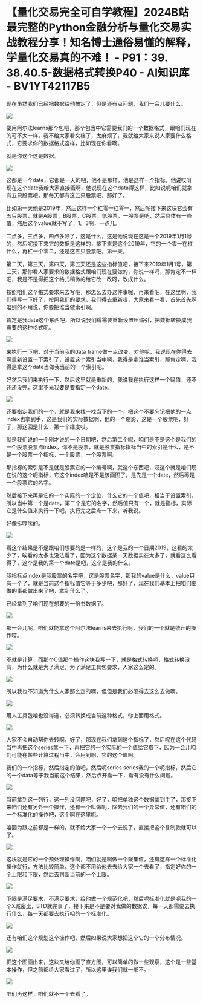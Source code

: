 # 【量化交易完全可自学教程】2024B站最完整的Python金融分析与量化交易实战教程分享！知名博士通俗易懂的解释，学量化交易真的不难！ - P91：39. 38.40.5-数据格式转换P40 - AI知识库 - BV1YT42117B5

现在虽然我们已经把数据给他搞定了，但是还有点问题，我们一会儿要什么。

![](img/786b9c595ea6643a9228c43acfcbd9eb_1.png)

要用阿尔法learns那个包吧，那个包当中它需要我们的一个数据格式，跟咱们现在的可不太一样，我不给大家看文档了，太麻烦了，我就给大家来说人家要什么格式，它要求你的数据格式这样，比如现在你看啊。

就是你这个这是数据。

![](img/786b9c595ea6643a9228c43acfcbd9eb_3.png)

这都是一个date，它都是一天的吧，他不是那样，他是这样一个指标，他说哎呀现在这个date我给大家直接画啊，他说现在这个data得这样，比如说呃咱们就拿有五只股票吧，那每天都有这五只股票吧，那好了。

比如第一天他是2019年，然后这样一个杠零一杠零一，然后呢接下来这块它会有五只股票，就是A股票，B股票，C股票，低股票，一股票是吧，然后具体有一些值，然后这个value就不写了，1。3啊，一点几。

二点多，三点多，四点多好了，这是什么，这是他说现在这是一个2019年1月1号的，然后呢接下来它的数据是这样的，接下来是这个2019年，它的一个零一在杠什么，再杠一个零二，还是这五只股票吧，第一天。

第二天，第三天，第四天，第五天还是这些指标值吧，接下来2019年1月1号，第三天，那你看人家要求的数据格式跟咱们现在要做的，你说一样吗，那肯定不一样吧，我是不是得把这个格式稍微的给它改一改呀，改成什么。

按照咱们这个格式要求来去写吧，那怎么去办这件事呢，再来看吧，在这里啊，我们得写一下好了，按照我们的要求，我们得去重新哎，大家来看一看，首先首先啊咱别的不用说，你要把谁当做索引啊。

肯定是我date这个东西吧，所以说我们得需要重新设置压缩引，把数据转换成我需要的这种格式呃。

![](img/786b9c595ea6643a9228c43acfcbd9eb_5.png)

来执行一下吧，对于当前我的data frame做一点改变，对他呢，我说现在你得去啊重新设置一下索引了，设置这个索引当中啊，我得是拿谁当索引，那肯定啊，我得是拿这个date当做我当前的一个索引吧。

好然后我们来执行一下，然后这里就是重新的，我说我在执行这样一个赋值，还不还还没完，这里不光我要是要指定一个date。



![](img/786b9c595ea6643a9228c43acfcbd9eb_7.png)

还要指定我们的一个，就是我来找一找当下的一个，把这个不要忘记把他的一点index也拿到手，这是我们的实际数据啊，他的一个缩影，这是一个股票吧，好了，那这回是什么，第一个维度哎。

就是我们说的一个刚才说的一个日期吧，然后第二个呢，咱们是不是这个是我们的一个股票股票点index，你不是股票，就是股票指标指标当中的索引是什么，是不是一个股票一个指标，一个股票，一个股票啊。

那指标的索引是不是就是股票它的一个编号啊，就这个东西吧，哎这个就是咱们现在说的这个呃指标，它这个index咱是不是该画图了，是先是一个date，然后再是一个股票它的名字。

然后接下来再是它的一个实际的一个定位，什么它的一个值吧，相当于设置索引，所以当中第一个是date，第二个是它的名字，然后值只有一个，就是指标，实际它是什么值来执行一下吧，执行完之后点一下来，听我说。

好像挺啰嗦的。

![](img/786b9c595ea6643a9228c43acfcbd9eb_9.png)

看这个结果是不是跟咱们想要的是一样的，这个是我的一个日期2019，这看的太少了，唉看的太多也没法看了，因为这个数据某一天数据实在太多了，就看这么看得了，这个是我的第一个date是吧，这个是我的什么。

我指标点index是我股票的名字吧，这是股票名字，那我的value是什么，value只有一个了，就是当前这个指标值它等于多少吧，那好了，现在我们基本上把咱们要做的事都做出来了吧，拿到什么了。

已经拿到了咱们现在想要的一份书数据了。

![](img/786b9c595ea6643a9228c43acfcbd9eb_11.png)

那一会儿呢，咱们就能拿这个阿尔法learns来去执行啊，我们的一个就是统计的操作哎。

![](img/786b9c595ea6643a9228c43acfcbd9eb_13.png)

不就是计算，而那个C值那个操作这块我写一下，就是格式转换呃，格式转换没有，为什么就是为了满足，为了满足工具包要求，人家这么定的。



![](img/786b9c595ea6643a9228c43acfcbd9eb_15.png)

所以我也不知道为什么人家那么定的啊，但但是我们必须得去这么去做啊。

![](img/786b9c595ea6643a9228c43acfcbd9eb_17.png)

用人工具包咱也没得选，必须转换成当前这种格式，你上面用格式。

![](img/786b9c595ea6643a9228c43acfcbd9eb_19.png)

人家不会自动帮你去转啊，好了，那现在我们拿到这个指标了，然后呢在这个代码当中再把这个series拿一下，再把它的一个实际的一个值给它取下，因为一会儿咱们可能在某些计算过程当中，会用到啊，它的这个值啊。

我们的一个指标，然后指定的值吧，然后呃series series我的一个呃指标，然后它的一个data等于我当前这个结果，然后点开看一下，看有没有什么问题。



![](img/786b9c595ea6643a9228c43acfcbd9eb_21.png)

当前拿到这一列行，这一列没问题吧，好了，咱把单独这个数据拿到手了，那接下来咱们还有另外一个操作，还有一个叫做呃，除去我们的一个异常值，还有咱们的一个标准化的操作吧，这个啊在这里呃。

咱因为跟之前都是一样的，就不给大家一个一个去说了，直接把这个复制款就可以了。

![](img/786b9c595ea6643a9228c43acfcbd9eb_23.png)

这块就是它的一个预处理操作啊，咱们就是啊做一个聚集值，还有这样一个标准化操作就行，方法比较简单，这个都不用给他去去给大家一个去看了，指定好你的一个上限和下限，然后去判断当前的一个上限。



![](img/786b9c595ea6643a9228c43acfcbd9eb_25.png)

下限是满足要求，不满足要求，给他做一个规范化吧，然后呢标准化就是呃我的一个X减密比，STD就完事了，接下来是不是要对我做的数据诶，每一天都需要去执行什么，每一天都要去执行咱的一个标准化。



![](img/786b9c595ea6643a9228c43acfcbd9eb_27.png)

还有咱们这个规划这个操作吧，然后如果说大家想把这个它的一个分布情况。

![](img/786b9c595ea6643a9228c43acfcbd9eb_29.png)

把这个图画出来，这块又给你画了直方图，可以简单的做一些观察，这个是一些基本操作，但之前都给大家看过了，所以这里诶我们就一部不。



![](img/786b9c595ea6643a9228c43acfcbd9eb_31.png)

咱们再这样，咱们就不一个去看了。